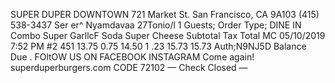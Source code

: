 SUPER DUPER DOWNTOWN 721 Market St. San Francisco, CA 9A103 (415) 538-3437 Ser er^ Nyamdavaa 27Tonio/l 1 Guests; Order Type; DINE IN Combo Super GarllcF Soda Super Cheese Subtotal Tax Total MC 05/10/2019 7:52 PM #2 451 13.75 0.75 14.50 1 .23 15.73 15.73 Auth;N9NJ5D Balance Due . FOltOW US ON FACEBOOK INSTAGRAM Come again! superduperburgers.com CODE 72102 — Check Closed —